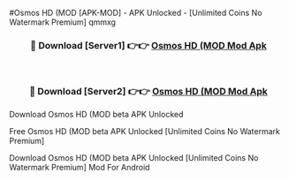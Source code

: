 #Osmos HD (MOD [APK-MOD] - APK Unlocked - [Unlimited Coins No Watermark Premium] qmmxg



<div align="center">

<h3>🔴 Download [Server1] 👉👉 <a href="https://momento.my/?title=Osmos_HD_(MOD">Osmos HD (MOD Mod Apk</a></h3><br>

<h3>🔴 Download [Server2] 👉👉 <a href="https://momento.my/?title=Osmos_HD_(MOD">Osmos HD (MOD Mod Apk</a></h3>
</div>



Download Osmos HD (MOD beta APK Unlocked

Free Osmos HD (MOD beta APK Unlocked [Unlimited Coins No Watermark Premium]

Download Osmos HD (MOD beta APK Unlocked [Unlimited Coins No Watermark Premium] Mod For Android
